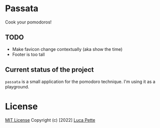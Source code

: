 # Passata

Cook your pomodoros!

## TODO

- Make favicon change contextually (aka show the time)
- Footer is too tall

## Current status of the project

`passata` is a small application for the pomodoro technique. I'm using it as a
playground.

# License

[MIT License](/LICENSE) Copyright (c) [2022] [Luca Pette](http://lucapette.me)

